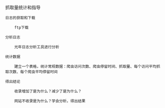 抓取量统计和指导

	日志的获取和下载

		ftp下载

	分析日志

		光年日志分析工具进行分析

	统计数据

		建立一个表格，统计常规数据：爬虫访问次数、爬虫停留时间、抓取量、每个访问平均抓取次数、每个爬虫平均停留时间

	得出结论

		收录增加了是为什么？减少了是为什么？

		网站不收录是为什么？学会分析，得出结果

